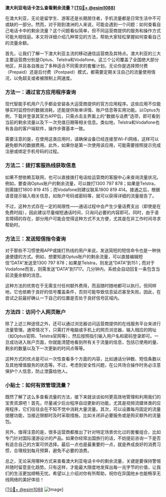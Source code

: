 **澳大利亚电话卡怎么查看剩余流量？[[TG💪+ @esim1088](https://t.me/s/esim1088)]**

在澳大利亚，无论是留学生、游客还是长期居住者，手机流量都是日常生活中不可或缺的一部分。然而，对于刚到澳洲的人来说，可能会遇到一个问题：如何查看自己电话卡中的剩余流量？这个问题看似简单，但不同运营商提供的服务和操作方式可能大相径庭。本文将详细介绍几种常见的方法，帮助大家轻松掌握如何查看自己的流量余额。

首先，让我们了解一下澳大利亚主流的移动通信运营商及其特点。澳大利亚的三大主要运营商分别是Optus、Telstra和Vodafone。这三个公司覆盖了全国绝大部分地区，并且各自推出了多种适合不同需求的套餐计划。无论你是选择预付费（Prepaid）还是后付费（Postpaid）模式，都需要定期关注自己的流量使用情况，以免超支或者被限制上网速度。

### 方法一：通过官方应用程序查询

现代智能手机用户几乎都会安装各大运营商提供的官方应用程序。这些应用不仅能够实时监控你的数据消耗，还能提供账单详情、账户信息等实用功能。以Optus为例，下载并登录其官方APP后，只需点击主界面上的“数据与话费”选项，即可看到当前的剩余流量以及下一次充值日期等相关信息。类似地，Telstra和Vodafone也有各自的客户端软件，操作步骤基本一致。

需要注意的是，在使用这类应用时，请确保设备已经连接至Wi-Fi网络，这样可以避免额外的数据费用。此外，如果你是第一次使用该应用，可能需要按照提示完成注册或绑定手机号码的过程。

### 方法二：拨打客服热线获取信息

如果不想依赖互联网，也可以直接拨打电话给运营商的客服中心来查询流量状况。例如，要查询Optus账户的剩余流量，可以拨打1300 797 878；如果是Telstra，则需拨打1800 819 415；而Vodafone则建议联系1800 819 414。接通之后，根据语音提示输入相关信息，如账户号码或密码等，就可以获得详细的流量报告了。

不过，这种方式存在一定的局限性——通话过程中会产生少量话费支出（即使是在免费时段），因此建议尽量缩短通话时间，只询问必要的内容即可。同时，由于语言障碍的存在，部分用户可能会觉得这种方式不太方便，尤其是在非工作时间寻求帮助时。

### 方法三：发送短信指令查询

对于那些不习惯使用APP或拨打热线的用户来说，发送简短的短信命令也是一种快速便捷的方式。例如，想要知道Optus账户的剩余流量，可以直接编辑短信“DATA”发送至1300 797 878；如果是Telstra，则发送“DATA”到151；而对于Vodafone而言，则需发送“DATA”到1717。几分钟内，系统会自动回复一条包含当前流量余额的消息。

这种方法的优势在于无需支付任何额外费用，而且随时随地都可以执行。但同样地，它也依赖于良好的信号覆盖条件，否则可能导致信息延迟甚至失败。因此，在尝试之前最好确认一下自己的位置是否处于良好信号区域内。

### 方法四：访问个人网页账户

除了上述三种途径之外，还可以通过浏览器访问运营商提供的在线服务平台来进行流量管理。通常情况下，只需打开电脑或手机上的网页浏览器，输入相应的网址（如Optus官网、Telstra官网等），然后按照指引输入用户名和密码登录即可。一旦成功进入账户页面，你就能清楚地看到所有关于流量的信息，包括已使用的量、剩余的数量以及下一次更新的时间点等等。

这种方式的优点是可以一次性查看多个方面的内容，比如通话分钟数、短信条数以及其他增值服务的状态等。不过，考虑到安全性问题，在公共场合操作时务必注意保护个人信息，防止泄露给他人。

### 小贴士：如何有效管理流量？

既然了解了这么多查看流量的方法，接下来就谈谈如何更高效地管理和利用我们的宝贵资源吧！首先，尽量减少后台程序自动更新的功能，尤其是视频流媒体类的应用程序，它们往往会在不知不觉中消耗大量流量。其次，可以设置每月固定的流量提醒功能，当接近限额时及时采取措施，比如关闭非必要服务或是购买额外的流量包。

另外，值得注意的是，很多运营商都推出了针对特定场景优化过的套餐组合，比如专门针对国际漫游设计的产品。如果你经常出国旅行的话，不妨提前咨询一下是否有适合自己的方案可供选择。最后一点也是最重要的一点，就是养成良好的消费习惯，合理规划每月预算，避免不必要的浪费。

总之，无论采用哪种方式来查看澳大利亚电话卡中的剩余流量，关键是要保持警惕并随时留意变化趋势。只有这样，才能最大限度地发挥出每一兆字节的价值，让我们的生活更加顺畅无忧。希望以上介绍对你有所帮助，祝你在异国他乡也能畅享无线网络的美好体验！

[[TG💪+ @esim1088](https://t.me/s/esim1088) ![Image](https://i.postimg.cc/4NQfJmqS/Snipaste-2025-05-13-00-14-12.png)]